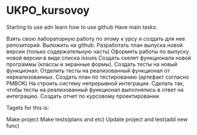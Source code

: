 # UKPO_kursovoy
Starting to use adn learn how to use github Have main tasks:

  Взять свою лабораторную работу по этому к урсу и создать для нее репозиторий. Выложить на github. 
  Разработать план выпуска новой версии (только содержательную часть)
  Оформить работы по выпуску новой версии в виде списка issues
  Создать скелет функционала новой программы (классы и экранные формы).
  Создать тесты на новый функционал. Отделить тесты на реализованный функционал от нереализованных.
  Создать план по тестированию (артефакт согласно PMBOK)
  На строить систему непрерывной интеграции. Сделать так, чтобы тесты на реализованный функционал выполнялись в ответ на интеграцию.
  Создать отчет по курсовому проектировании


Tagets for this is:

  Make project
  Make tests(plans and etc)
  Update project and test(add new func)
